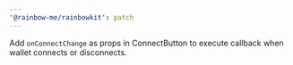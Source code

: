 ```yaml
---
'@rainbow-me/rainbowkit': patch
---
```


Add `onConnectChange` as props in ConnectButton to execute callback when wallet connects or disconnects.
